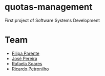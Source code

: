 # quotas-management
First project of Software Systems Development

# Team
- [Filipa Parente](https://github.com/filipap)
- [José Pereira](https://github.com/josepereira1)
- [Rafaela Soares](https://github.com/cosmicgirl97)
- [Ricardo Petronilho](https://github.com/RicardoPetronilho98)
